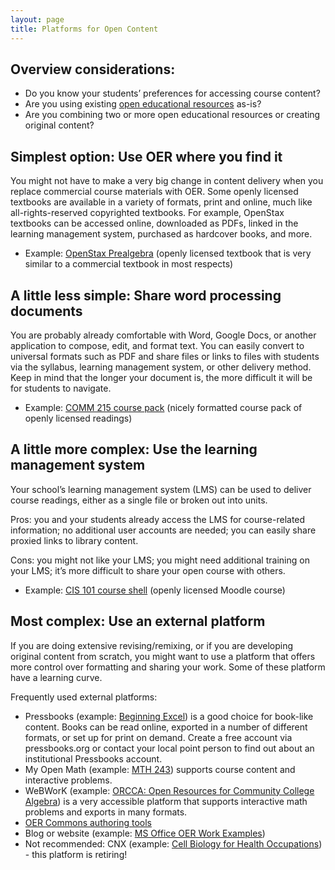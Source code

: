 ```yaml
---
layout: page
title: Platforms for Open Content
---
```


## Overview considerations:

*   Do you know your students’ preferences for accessing course content?
*   Are you using existing [open educational resources](https://en.wikipedia.org/wiki/Open_educational_resources) as-is?
*   Are you combining two or more <span>open educational resources</span> or creating original content?

## Simplest option: Use OER where you find it

You might not have to make a very big change in content delivery when you replace commercial course materials with OER. Some openly licensed textbooks are available in a variety of formats, print and online, much like all-rights-reserved copyrighted textbooks. For example, OpenStax textbooks can be accessed online, downloaded as PDFs, linked in the learning management system, purchased as hardcover books, and more.

*   Example: [OpenStax Prealgebra](https://openstax.org/details/prealgebra) (openly licensed textbook that is very similar to a commercial textbook in most respects)

## A little less simple: Share word processing documents

You are probably already comfortable with Word, Google Docs, or another application to compose, edit, and format text. You can easily convert to universal formats such as PDF and share files or links to files with students via the syllabus, learning management system, or other delivery method. Keep in mind that the longer your document is, the more difficult it will be for students to navigate.

*   Example: [COMM 215 course pack](https://jics.tbcc.cc.or.us/ICS/icsfs/mm/comm_215_readings.pdf?target=db09e906-7d7a-46b1-9069-2cab36d8d375) (nicely formatted course pack of <span>openly licensed readings</span>)

## A little more complex: Use the learning management system

Your school’s learning management system (LMS) can be used to deliver course readings, either as a single file or broken out into units.

Pros: you and your students already access the LMS for course-related information; no additional user accounts are needed; you can easily share proxied links to library content.

Cons: you might not like your LMS; you might need additional training on your LMS; it’s more difficult to share your open course with others.

*   Example: [CIS 101 course shell](https://moodle.linnbenton.edu/course/view.php?id=3130) (openly licensed Moodle course)

## Most complex: Use an external platform

If you are doing extensive revising/remixing, or if you are developing original content from scratch, you might want to use a platform that offers more control over formatting and sharing your work. Some of these platform have a learning curve.

Frequently used external platforms:

*   Pressbooks (example: [Beginning Excel](https://openoregon.pressbooks.pub/beginningexcel/)) is a good choice for book-like content. Books can be read online, exported in a number of different formats, or set up for print on demand. Create a free account via pressbooks.org or contact your local point person to find out about an institutional Pressbooks account.
*   My Open Math (example: [MTH 243](https://www.myopenmath.com/course/public.php?cid=10962)) supports course content and interactive problems. 
*   WeBWorK (example: [ORCCA: Open Resources for Community College Algebra](http://spot.pcc.edu/math/orcca/acknowledgement-1.html)) is a very accessible platform that supports interactive math problems and exports in many formats.
*   [OER Commons authoring tools](https://www.oercommons.org/authoring-overview)
*   Blog or website (example: [MS Office OER Work Examples](https://pmgoff.wordpress.com/padagogy/))
*   Not recommended: CNX (example: [Cell Biology for Health Occupations](https://cnx.org/contents/Th3V8ojZ@3.21:zMTtFGyH@4/Introduction)) - this platform is retiring!

